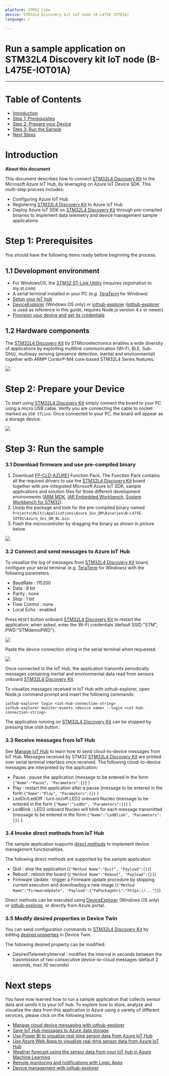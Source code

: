 ```yaml
---
platform: STM32 Cube 
device: STM32L4 Discovery kit IoT node (B-L475E-IOT01A)
language: c

---
```


Run a sample application on STM32L4 Discovery kit IoT node (B-L475E-IOT01A)
===
---

# Table of Contents
-   [Introduction](#Introduction)
-   [Step 1: Prerequisites](#Prerequisites)
-   [Step 2: Prepare your Device](#PrepareDevice)
-   [Step 3: Run the Sample](#Build)
-   [Next Steps](#NextSteps)

<a name="Introduction"></a>
# Introduction

**About this document**

This document describes how to connect [STM32L4 Discovery Kit][lnk-discovery] to the Microsoft Azure IoT Hub, by leveraging on Azure IoT Device SDK. 
This multi-step process includes:
-   Configuring Azure IoT Hub
-   Registering [STM32L4 Discovery Kit][lnk-discovery] to Azure IoT Hub
-   Deploy Azure IoT SDK on [STM32L4 Discovery Kit][lnk-discovery] through pre-compiled binaries to implement data telemetry and device management sample applications
 

<a name="Prerequisites"></a>
# Step 1: Prerequisites

You should have the following items ready before beginning the process.

## 1.1 Development environment
- For WindowsOS, the [STM32 ST-Link Utility][lnk-stlink] (requires registration to my.st.com)
- A serial terminal installed in your PC (e.g. [TeraTerm][lnk-teraterm] for Windows) 
- [Setup your IoT hub][lnk-setup-iot-hub]
- [DeviceExplorer][lnk-dev-exp] (Windows OS only) or [iothub-explorer][lnk-iot-exp] ([iothub-explorer][lnk-iot-exp] is used as reference in this guide, requires Node.js version 4.x or newer)
- [Provision your device and get its credentials][lnk-manage-iot-hub]


## 1.2 Hardware components
The [STM32L4 Discovery Kit][lnk-discovery] by STMicroelectronics enables a wide diversity of applications by exploiting multilink communication (Wi-Fi, BLE, Sub-GHz), 
multiway sensing (presence detection, inertial and environmental) together with ARM® Cortex®-M4 core-based STM32L4 Series features.
 
![][1]
 

<a name="PrepareDevice"></a>
# Step 2: Prepare your Device
To start using [STM32L4 Discovery Kit][lnk-discovery] simply connect the board to your PC using a micro USB cable. Verify you are connecting the cable to socket 
marked as ```USB STLink```. Once connected to your PC, the board will appear as a storage device.

![][2]


<a name="Build"></a>
# Step 3: Run the sample 


<a name="Load"></a>
### 3.1 Download firmware and use pre-compiled binary

1. Download [FP-CLD-AZURE1][lnk-fp-cld-azure] Function Pack. The Function Pack contains all the required drivers to use the [STM32L4 Discovery Kit][lnk-discovery] board together with pre-integrated Microsoft Azure IoT SDK, sample applications and solution files for three different development environments ([ARM MDK][lnk-arm-mdk], [IAR Embedded Workbench][lnk-iar-ew], [System Workbench for STM32][lnk-sw4stm32]). 
2. Unzip the package and look for the pre-compiled binary named ```Projects\Multi\Applications\Azure_Sns_DM\Binaries\B-L475E-IOT01\Azure_Sns_DM_BL.bin```. 
3. Flash the microcontroller by dragging the binary as shown in picture below 
 
![][3]


### 3.2 Connect and send messages to Azure IoT Hub 

To visualize the log of messages from [STM32L4 Discovery Kit][lnk-discovery] board, configure your serial terminal (e.g. [TeraTerm][lnk-teraterm] for Windows) with the following parameters 
- BaudRate : 115200
- Data : 8 bit
- Parity : none
- Stop : 1 bit 
- Flow Control : none
- Local Echo : enabled 

Press ```RESET``` button onboard [STM32L4 Discovery Kit][lnk-discovery] to restart the application; when asked, enter the Wi-Fi credentials (default SSID:"STM", PWD:"STMdemoPWD"). 

![][4]


Paste the device connection string in the serial terminal when requested.
 
![][5]

Once connected to the IoT Hub, the application transmits periodically messages containing inertial and environmental data read 
from sensors onboard [STM32L4 Discovery Kit][lnk-discovery].

To visualize messages received in IoT Hub with iothub-explorer, open Node.js command prompt and insert the 
following commands:
```
iothub-explorer login <iot-hub-connection-string>
iothub-explorer monitor-events <device name> --login <iot-hub-connection-string>
```
The application running on [STM32L4 Discovery Kit][lnk-discovery] can be stopped by pressing blue ```USER``` button.

### 3.3 Receive messages from IoT Hub

See [Manage IoT Hub][lnk-manage-iot-hub] to learn how to send cloud-to-device messages from IoT Hub.
Messages received by STM32 [STM32L4 Discovery Kit][lnk-discovery] are printed over serial terminal interface once received. 
The following cloud-to-device messages are interpreted by the application: 
- Pause : pause the application (message to be entered in the form ```{"Name":"Pause", "Parameters":{}}``` )
- Play : restart the application after a pause (message to be entered in the form ```{"Name":"Play", "Parameters":{}}``` )
- LedOn/LedOff : turn on/off LED2 onboard Nucleo (message to be entered in the form ```{"Name":"LedOn", "Parameters":{}}``` )
- LedBlink : LED2 onboard Nucleo will blink for each message transmitted (message to be entered in the form ```{"Name":"LedBlink", "Parameters":{}}``` ).



### 3.4 Invoke direct methods from IoT Hub

The sample application supports [direct methods][lnk-direct-methods] to implement device management functionalities.

The following direct methods are supported by the sample application
- Quit : stop the application (```{"Method Name":"Quit", "Payload":{}}```)
- Reboot : reboot the board  (```{"Method Name":"Reboot", "Payload":{}}```)
- Firmware Update : trigger a Firmware update procedure by stopping current execution and downloading a new image (```{"Method Name":"FirmwareUpdate", "Payload":{"FwPackageUri":"https://..."}}```)

Direct methods can be executed using [DeviceExplorer][lnk-dev-exp] (Windows OS only) or [iothub-explorer][lnk-iot-exp], or directly from Azure portal. 


### 3.5 Modify desired properties in Device Twin

You can send configuration commands to [STM32L4 Discovery Kit][lnk-discovery] by editing [desired properties][lnk-desired-prop] in Device Twin.

The following desired property can be modified:
- DesiredTelemetryInterval : modifies the interval in seconds between the trasnmission of two consecutive device-to-cloud messages (default 2 seconds, max 30 seconds)



<a name="Nextsteps"></a>
# Next steps

You have now learned how to run a sample application that collects sensor data and sends it to your IoT hub. To explore how to store, analyze and visualize the data from this application in Azure using a variety of different services, please click on the following lessons:

-   [Manage cloud device messaging with iothub-explorer](https://docs.microsoft.com/en-us/azure/iot-hub/iot-hub-explorer-cloud-device-messaging)
-   [Save IoT Hub messages to Azure data storage](https://docs.microsoft.com/en-us/azure/iot-hub/iot-hub-store-data-in-azure-table-storage)
-   [Use Power BI to visualize real-time sensor data from Azure IoT Hub](https://docs.microsoft.com/en-us/azure/iot-hub/iot-hub-live-data-visualization-in-power-bi)
-   [Use Azure Web Apps to visualize real-time sensor data from Azure IoT Hub](https://docs.microsoft.com/en-us/azure/iot-hub/iot-hub-live-data-visualization-in-web-apps)
-   [Weather forecast using the sensor data from your IoT hub in Azure Machine Learning](https://docs.microsoft.com/en-us/azure/iot-hub/iot-hub-weather-forecast-machine-learning)
-   [Remote monitoring and notifications with ​​Logic ​​Apps](https://docs.microsoft.com/en-us/azure/iot-hub/iot-hub-monitoring-notifications-with-azure-logic-apps)
-   [Device management with iothub-explorer](https://docs.microsoft.com/en-us/azure/iot-hub/iot-hub-device-management-iothub-explorer)


[lnk-setup-iot-hub]: ../setup_iothub.md
[lnk-manage-iot-hub]: ../manage_iot_hub.md
[lnk-teraterm]:https://ttssh2.osdn.jp
[lnk-stlink]:http://www.st.com/content/st_com/en/products/embedded-software/development-tool-software/stsw-link004.html   
[lnk-minicom]:https://help.ubuntu.com/community/Minicom 
[lnk-iothub-explorer]:https://github.com/Azure/iothub-explorer
[lnk-direct-methods]:https://docs.microsoft.com/en-us/azure/iot-hub/iot-hub-devguide-direct-methods
[lnk-arm-mdk]:http://www2.keil.com/mdk5/
[lnk-iar-ew]:https://www.iar.com/iar-embedded-workbench/
[lnk-sw4stm32]:http://www.openstm32.org/HomePage

[lnk-desired-prop]:https://docs.microsoft.com/en-us/azure/iot-hub/iot-hub-devguide-device-twins
[lnk-dev-man]:https://docs.microsoft.com/en-us/azure/iot-hub/iot-hub-device-management-overview
[lnk-fp-cld-azure]:http://www.st.com/content/st_com/en/products/embedded-software/mcus-embedded-software/stm32-embedded-software/stm32-ode-function-pack-sw/fp-cld-azure1.html
[lnk-dev-exp]:https://github.com/Azure/azure-iot-sdk-csharp/tree/master/tools/DeviceExplorer
[lnk-iot-exp]:https://github.com/Azure/iothub-explorer 
[lnk-discovery]:http://www.st.com/content/st_com/en/products/evaluation-tools/product-evaluation-tools/mcu-eval-tools/stm32-mcu-eval-tools/stm32-mcu-discovery-kits/b-l475e-iot01a.html



[1]: ./media/stmicroelectronics-iot-discovery-kit/b-l475e-iot01a.png
[2]: ./media/stmicroelectronics-iot-discovery-kit/b-l475e-iot01a-connect.png
[3]: ./media/stmicroelectronics-iot-discovery-kit/b-l475e-iot01a-drag.png
[4]: ./media/stmicroelectronics-iot-discovery-kit/b-l475e-iot01a-wifi.png
[5]: ./media/stmicroelectronics-iot-discovery-kit/b-l475e-iot01a-conn-string.png


